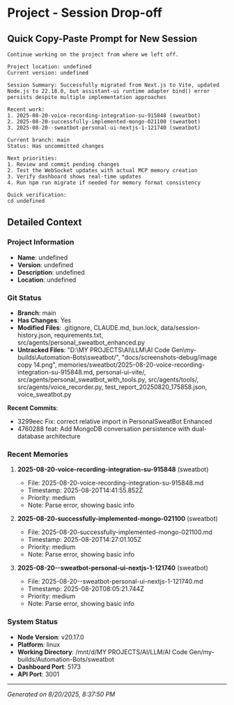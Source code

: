# Project - Session Drop-off

## Quick Copy-Paste Prompt for New Session

```
Continue working on the project from where we left off.

Project location: undefined
Current version: undefined

Session Summary: Successfully migrated from Next.js to Vite, updated Node.js to 22.18.0, but assistant-ui runtime adapter bind() error persists despite multiple implementation approaches

Recent work:
1. 2025-08-20-voice-recording-integration-su-915848 (sweatbot)
2. 2025-08-20-successfully-implemented-mongo-021100 (sweatbot)
3. 2025-08-20--sweatbot-personal-ui-nextjs-1-121740 (sweatbot)

Current branch: main
Status: Has uncommitted changes

Next priorities:
1. Review and commit pending changes
2. Test the WebSocket updates with actual MCP memory creation
3. Verify dashboard shows real-time updates
4. Run npm run migrate if needed for memory format consistency

Quick verification:
cd undefined
```

## Detailed Context

### Project Information

- **Name**: undefined
- **Version**: undefined
- **Description**: undefined
- **Location**: undefined

### Git Status

- **Branch**: main
- **Has Changes**: Yes
- **Modified Files**: .gitignore, CLAUDE.md, bun.lock, data/session-history.json, requirements.txt, src/agents/personal_sweatbot_enhanced.py
- **Untracked Files**: "D:\\MY PROJECTS\\AI\\LLM\\AI Code Gen\\my-builds\\Automation-Bots\\sweatbot/", "docs/screenshots-debug/image copy 14.png", memories/sweatbot/2025-08-20-voice-recording-integration-su-915848.md, personal-ui-vite/, src/agents/personal_sweatbot_with_tools.py, src/agents/tools/, src/agents/voice_recorder.py, test_report_20250820_175858.json, voice_sweatbot.py

**Recent Commits**:
- 3299eec Fix: correct relative import in PersonalSweatBot Enhanced
- 4760288 feat: Add MongoDB conversation persistence with dual-database architecture

### Recent Memories

1. **2025-08-20-voice-recording-integration-su-915848** (sweatbot)
   - File: 2025-08-20-voice-recording-integration-su-915848.md
   - Timestamp: 2025-08-20T14:41:55.852Z
   - Priority: medium
   - Note: Parse error, showing basic info

2. **2025-08-20-successfully-implemented-mongo-021100** (sweatbot)
   - File: 2025-08-20-successfully-implemented-mongo-021100.md
   - Timestamp: 2025-08-20T14:27:01.105Z
   - Priority: medium
   - Note: Parse error, showing basic info

3. **2025-08-20--sweatbot-personal-ui-nextjs-1-121740** (sweatbot)
   - File: 2025-08-20--sweatbot-personal-ui-nextjs-1-121740.md
   - Timestamp: 2025-08-20T08:05:21.744Z
   - Priority: medium
   - Note: Parse error, showing basic info

### System Status

- **Node Version**: v20.17.0
- **Platform**: linux
- **Working Directory**: /mnt/d/MY PROJECTS/AI/LLM/AI Code Gen/my-builds/Automation-Bots/sweatbot
- **Dashboard Port**: 5173
- **API Port**: 3001

---

*Generated on 8/20/2025, 8:37:50 PM*
